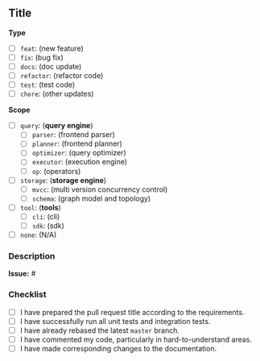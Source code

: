 <!--
Before opening your pull request, have a quick look at our contribution guidelines:
https://github.com/TuGraph-family/community/blob/master/docs/CONTRIBUTING.md
-->

## Title
<!--
And make sure that the title of your pull request follows the following format:
`<type>(<scope>): <subject>`

`<type>` is the type of your pull request.
`<scope>` is optional (including `()`) when you choose `none`.
`<subject>` is a concise sentence in lowercase.
-->

**Type**
<!-- What is the type of your pull request? Open the item by `[x]` way. -->

- [ ] `feat`: (new feature)
- [ ] `fix`: (bug fix)
- [ ] `docs`: (doc update)
- [ ] `refactor`: (refactor code)
- [ ] `test`: (test code)
- [ ] `chore`: (other updates)

**Scope**
<!-- Which module does your pull request mainly modify? Select `none` when undetermined. -->

- [ ] `query`: (**query engine**)
    - [ ] `parser`: (frontend parser)
    - [ ] `planner`: (frontend planner)
    - [ ] `optimizer`: (query optimizer)
    - [ ] `executor`: (execution engine)
    - [ ] `op`: (operators)
- [ ] `storage`: (**storage engine**)
    - [ ] `mvcc`: (multi version concurrency control)
    - [ ] `schema`: (graph model and topology)
- [ ] `tool`: (**tools**)
    - [ ] `cli`: (cli)
    - [ ] `sdk`: (sdk)
- [ ] `none`: (N/A)

### Description
<!-- Provide the relevant issue number associated with your pull request if needed. -->

**Issue:** #

<!-- Provide more information about this pull request. -->

### Checklist

- [ ] I have prepared the pull request title according to the requirements.
- [ ] I have successfully run all unit tests and integration tests.
- [ ] I have already rebased the latest `master` branch.
- [ ] I have commented my code, particularly in hard-to-understand areas.
- [ ] I have made corresponding changes to the documentation.
